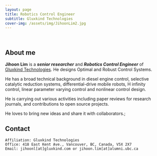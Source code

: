 ```yaml
---
layout: page
title: Robotics Control Engineer
subtitle: Gluxkind Technologies
cover-img: /assets/img/JihoonLim2.jpg
---
```


<br/>

## About me

**Jihoon Lim** is a **_senior researcher_** and **_Robotics Control Engineer_** of [Gluxkind Technologies](https://gluxkind.com). He designs Optimal and Robust Control Systems.

He has a broad technical background in diesel engine control, selective catalytic reduction systems, differential-drive mobile robots, H infinity control, linear parameter varying control and nonlinear control design. 

He is carrying out various activities including paper reviews for research journals, and contributions to open source projects.  

He loves to bring new ideas and share it with collaborators.;

## Contact

```
Affiliation: Gluxkind Technologies
Office: 418 East Kent Ave., Vancouver, BC, Canada, V5X 2X7
Email: jihoonl[at]gluxkind.com or jihoon.lim[at]alumni.ubc.ca
```
